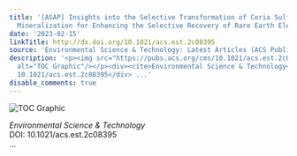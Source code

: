 ```yaml
---
title: '[ASAP] Insights into the Selective Transformation of Ceria Sulfation and Iron/Manganese
  Mineralization for Enhancing the Selective Recovery of Rare Earth Elements'
date: '2023-02-15'
linkTitle: http://dx.doi.org/10.1021/acs.est.2c08395
source: 'Environmental Science & Technology: Latest Articles (ACS Publications)'
description: '<p><img src="https://pubs.acs.org/cms/10.1021/acs.est.2c08395/asset/images/medium/es2c08395_0006.gif"
  alt="TOC Graphic"/></p><div><cite>Environmental Science & Technology</cite></div><div>DOI:
  10.1021/acs.est.2c08395</div> ...'
disable_comments: true
---
```

<p><img src="https://pubs.acs.org/cms/10.1021/acs.est.2c08395/asset/images/medium/es2c08395_0006.gif" alt="TOC Graphic"/></p><div><cite>Environmental Science & Technology</cite></div><div>DOI: 10.1021/acs.est.2c08395</div> ...